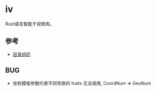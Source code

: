 # iv

Rust语言智能于视频库。


## 参考

- [目录组织](https://doc.rust-lang.org/stable/cargo/guide/project-layout.html)


## BUG

- 坐标模板参数约束不同导致的 traits 无法调用, CoordNum => GeoNum